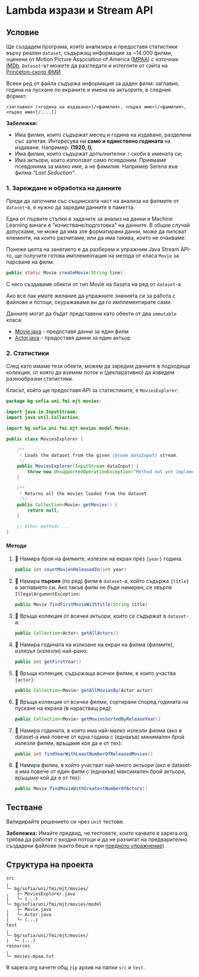 # Lambda изрази и Stream API

## Условие

Ще създадем програма, която анализира и предоставя статистики върху реален `dataset`, съдържащ информация за ~14.000 филми, оценени от Motion Picture Association of America ([MPAA](https://www.mpaa.org/)) с източник [IMDb](https://www.imdb.com/). `Dataset`-ът можете да разгледате и изтеглите от сайта на [Princeton-ското ФМИ](https://introcs.cs.princeton.edu/java/data/movies-mpaa.txt)

Всеки ред от файла съдържа информация за даден филм: заглавие, година на пускане по екраните и имена на актьорите, в следния формат:

`<заглавие> (<година на издаване>)/<фамилия>, <първо име>[/<фамилия>, <първо име>[/....]] `

**Забележки:**
- Има филми, които съдържат месец и година на издаване, разделени със запетая. Интересува ни **само и единствено годината** на издаване. Например: **(1920, I)**;
- Има филми, които съдържат допълнителни `)` скоби в имената си;
- Има актьори, които използват само псевдоним. Приемаме псевдонима за малко име, а не фамилия. Например Serena във филма *"Last Seduction"*.

### 1. Зареждане и обработка на данните

Преди да започнем със същинската част на анализа на филмите от `dataset`-a, е нужно да заредим данните в паметта.

Една от първите стъпки в задачите за анализ на данни и Machine Learning винаги е "изчистване/подготовка" на данните. В общия случай допускаме, че може да има зле форматирани данни, може да липсват елементи, на които разчитаме, или да има такива, които не очакваме.

Понеже целта на занятието е да разберем и упражним Java Stream API-то, ще получите готова имплементация на метода от класа `Movie` за парсване на филм:

``` java
public static Movie createMovie(String line)
```
С него създаваме обекти от тип Movie на базата на ред от `dataset`-a.

Ако все пак имате желание да упражните знанията си за работа с файлове и потоци, окуражаваме ви да го имплементирате сами.

Данните могат да бъдат представени като обекти от два `immutable` класа:

- [Movie.java](resources/model/Movie.java) - предоставя данни за един филм
- [Actor.java](resources/model/Actor.java) - предоставя данни за един актьор

### 2. Статистики

След като имаме тези обекти, можем да заредим данните в подходяща колекция, от която да вземем поток и (декларативно) да изведем разнообразни статистики.

Класът, който ще предоставя API за статистиките, е `MoviesExplorer`:

``` java
package bg.sofia.uni.fmi.mjt.movies;

import java.io.InputStream;
import java.util.Collection;

import bg.sofia.uni.fmi.mjt.movies.model.Movie;

public class MoviesExplorer {

    /**
     * Loads the dataset from the given {@code dataInput} stream.
     */
    public MoviesExplorer(InputStream dataInput) {
        throw new UnsupportedOperationException("Method not yet implemented");
    }

    /**
     * Returns all the movies loaded from the dataset.
     **/
    public Collection<Movie> getMovies() {
        return null;
    }

    // Other methods ...
}
```

#### Методи

1. :green_book: Намира броя на филмите, излезли на екран през `{year}` година.

    ``` java
    public int countMoviesReleasedIn(int year)
    ```

2. :green_book: Намира **първия** (по ред) филм в `dataset`-а, който съдържа `{title}` в заглавието си. Ако такъв филм не бъде намерен, се хвърля `IllegalArgumentException`:

    ``` java
    public Movie findFirstMovieWithTitle(String title)
    ```
3. :green_book:  Връща колекция от всички актьори, които се съдържат в `dataset`-а:

    ``` java
    public Collection<Actor> getAllActors()
    ```
4. :green_book:  Намира годината на излизане на екран на филма (филмите), излязъл (излезли) най-рано:

    ``` java
    public int getFirstYear()
    ```

5. :orange_book: Връща колекция, съдържаща всички филми, в които участва `{actor}`:

    ``` java
    public Collection<Movie> getAllMoviesBy(Actor actor)
    ```

6. :orange_book: Връща колекция от всички филми, сортирани според годината на пускане на екрана (в нарастващ ред):

    ``` java
    public Collection<Movie> getMoviesSortedByReleaseYear()
    ```

7. :orange_book: Намира годината, в която има най-малко излезли филми (ако в dataset-a има повече от една година с (еднакъв) минимален брой излезли филми, връщаме коя да е от тях):

    ``` java
    public int findYearWithLeastNumberOfReleasedMovies()
    ```
8. :closed_book: Намира филма, в който участват най-много актьори (ако в dataset-a има повече от един филм с (еднакъв) максимален брой актьори, връщаме кой да е от тях):

    ``` java
    public Movie findMovieWithGreatestNumberOfActors()
    ```

## Тестване

Валидирайте решението си чрез `unit` тестове.

**Забележка:** Имайте предвид, че тестовете, които качвате в sapera.org, трябва да работят с входни потоци и да не разчитат на предварително създадени файлове (както беше и при [предното упражнение](https://github.com/fmi/java-course/blob/master/06-io-streams/lab/README.md#%D1%82%D0%B5%D1%81%D1%82%D0%B2%D0%B0%D0%BD%D0%B5)).

## Структура на проекта

```
src
╷
└─ bg/sofia/uni/fmi/mjt/movies/
╷   ├─ MoviesExplorer.java
|   └─ (...)
└─ bg/sofia/uni/fmi/mjt/movies/model
╷   ├─ Movie.java
|   └─ Actor.java
|   └─ (...)
test
╷
└─ bg/sofia/uni/fmi/mjt/movies/
|  └─ (...)
resources
╷
└─ movies-mpaa.txt
```

В sapera.org качете общ `zip` архив на папки `src` и `test`.
